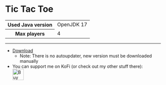 # Tic Tac Toe
<table>
  <tr>
    <th>Used Java version</th>
    <td>OpenJDK 17</td>
  </tr>
  <tr>
    <th>Max players</th>
    <td>4</td>
  </tr>
</table>

<hr>

* <a target="_blank" rel="noopener noreferrer" href="https://github.com/Riyufuchi/TicTacToe/releases">Download</a>
  * Note: There is no autoupdater, new version must be downloaded manually 
* You can support me on KoFi (or check out my other stuff there): <br>
<a href='https://ko-fi.com/P5P11WTFL' target='_blank'><img height='36' style='border:0px;height:36px;' src='https://cdn.ko-fi.com/cdn/kofi1.png?v=2' border='0' alt='Buy Me a Coffee at ko-fi.com' /></a>
